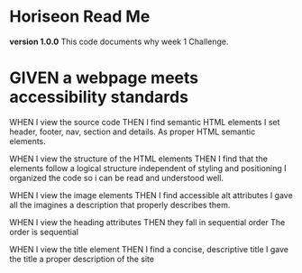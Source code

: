# Horiseon Read Me
**version 1.0.0**
This code documents why week 1 Challenge.

# GIVEN a webpage meets accessibility standards

WHEN I view the source code
THEN I find semantic HTML elements
I set header, footer, nav, section and details. As proper HTML semantic elements.

WHEN I view the structure of the HTML elements
THEN I find that the elements follow a logical structure independent of styling and positioning
I organized the code so i can be read and understood well.

WHEN I view the image elements
THEN I find accessible alt attributes
I gave all the imagines a description that properly describes them.

WHEN I view the heading attributes
THEN they fall in sequential order
The order is sequential

WHEN I view the title element
THEN I find a concise, descriptive title
I gave the title a proper description of the site
